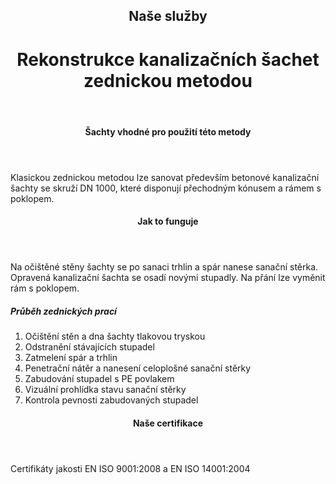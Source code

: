 <header class="page-header page-header--centered">
    <h2 class="page-header__subtitle">Naše služby</h2>
    <h1 class="page-header__title">Rekonstrukce kanalizačních šachet<br>zednickou metodou</h1>
</header>

<section class="section section--wide section--centered">
    <InfoBox
      title="Bezvýkopová rekonstrukce kanalizačních šachet pomocí zednické metody"
      text="Kanalizační šachtu je možné opravit také prostřednictvím klasické zednické práce. Tato metoda se hodí zejména pro sanaci betonových kanalizačních šachet se skruží DN 1000, které mají přechodový kónus a rám s poklopem."
      imageUrl="/img/frontpage/2.png"
      :imageLeft="true"
      :imageBig="true"
      :isBlue="true"
    />
</section>

<header class="page-header page-header--centered page-header--bottom-margin-small">
    <h4 class="page-header__paragraph-title">Šachty vhodné pro použití této metody</h4>
</header>

<section class="page-paragraph page-paragraph--with-title">
    <main class="page-paragraph__content">
        <p class="page-paragraph__text">Klasickou zednickou metodou lze sanovat především betonové kanalizační šachty se skruží DN 1000, které disponují přechodným kónusem a rámem s poklopem.</p>
    </main>
</section>

<header class="page-header page-header--centered page-header--bottom-margin-small">
    <h4 class="page-header__paragraph-title">Jak to funguje</h4>
</header>

<section class="page-paragraph page-paragraph--with-title">
    <main class="page-paragraph__content">
        <p class="page-paragraph__text">Na očištěné stěny šachty se po sanaci trhlin a spár nanese sanační stěrka. Opravená kanalizační šachta se osadí novými stupadly. Na přání lze vyměnit rám s poklopem.</p>
    </main>
</section>

<section class="list list--numbers">
    <main class="list__content">
        <h5 class="list__header">Průběh zednických prací</h5>
        <ol class="list__list">
            <li class="list__item">Očištění stěn a dna šachty tlakovou tryskou</li>
            <li class="list__item">Odstranění stávajících stupadel</li>
            <li class="list__item">Zatmelení spár a trhlin</li>
            <li class="list__item">Penetrační nátěr a nanesení celoplošné sanační stěrky</li>
            <li class="list__item">Zabudování stupadel s PE povlakem</li>
            <li class="list__item">Vizuální prohlídka stavu sanační stěrky</li>
            <li class="list__item">Kontrola pevnosti zabudovaných stupadel</li>
        </ol>
    </main>
</section>

<header class="page-header page-header--centered page-header--bottom-margin-small">
    <h4 class="page-header__paragraph-title">Naše certifikace</h4>
</header>

<section class="page-paragraph page-paragraph--with-title">
    <main class="page-paragraph__content">
        <p class="page-paragraph__text">Certifikáty jakosti EN ISO 9001:2008 a EN ISO 14001:2004</p>
    </main>
</section>

<Contact/>